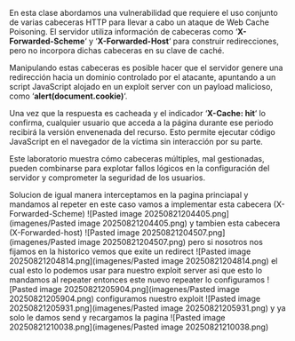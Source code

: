 En esta clase abordamos una vulnerabilidad que requiere el uso conjunto de varias cabeceras HTTP para llevar a cabo un ataque de Web Cache Poisoning. El servidor utiliza información de cabeceras como ‘**X-Forwarded-Scheme**‘ y ‘**X-Forwarded-Host**‘ para construir redirecciones, pero no incorpora dichas cabeceras en su clave de caché.

Manipulando estas cabeceras es posible hacer que el servidor genere una redirección hacia un dominio controlado por el atacante, apuntando a un script JavaScript alojado en un exploit server con un payload malicioso, como ‘**alert(document.cookie)**‘.

Una vez que la respuesta es cacheada y el indicador ‘**X-Cache: hit**‘ lo confirma, cualquier usuario que acceda a la página durante ese periodo recibirá la versión envenenada del recurso. Esto permite ejecutar código JavaScript en el navegador de la víctima sin interacción por su parte.

Este laboratorio muestra cómo cabeceras múltiples, mal gestionadas, pueden combinarse para explotar fallos lógicos en la configuración del servidor y comprometer la seguridad de los usuarios.

Solucion
de igual manera interceptamos en la pagina princiapal y mandamos al repeter
en este caso vamos a implementar esta cabecera (X-Forwarded-Scheme)
![Pasted image 20250821204405.png](imagenes/Pasted image 20250821204405.png)
y tambien esta cabecera (X-Forwarded-host)
![Pasted image 20250821204507.png](imagenes/Pasted image 20250821204507.png)
pero si nosotros nos fijamos en la historico vemos que exite un redirect
![Pasted image 20250821204814.png](imagenes/Pasted image 20250821204814.png)
el cual esto lo podemos usar para nuestro exploit server asi que esto lo mandamos al repeater
entonces este nuevo repeater lo configuramos
![Pasted image 20250821205904.png](imagenes/Pasted image 20250821205904.png)
configuramos nuestro exploit
![Pasted image 20250821205931.png](imagenes/Pasted image 20250821205931.png)
y ya solo le damos send y recargamos la pagina
![Pasted image 20250821210038.png](imagenes/Pasted image 20250821210038.png)
